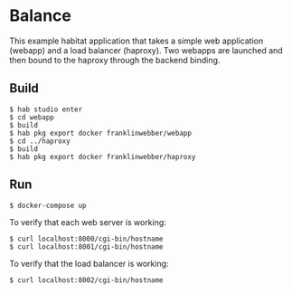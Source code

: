 # Balance

This example habitat application that takes a simple web application (webapp) and a load balancer (haproxy). Two webapps are launched and then bound to the haproxy through the backend binding.

## Build

    $ hab studio enter
    $ cd webapp
    $ build
    $ hab pkg export docker franklinwebber/webapp
    $ cd ../haproxy
    $ build
    $ hab pkg export docker franklinwebber/haproxy

## Run

    $ docker-compose up

To verify that each web server is working:

    $ curl localhost:8000/cgi-bin/hostname
    $ curl localhost:8001/cgi-bin/hostname

To verify that the load balancer is working:

    $ curl localhost:8002/cgi-bin/hostname
